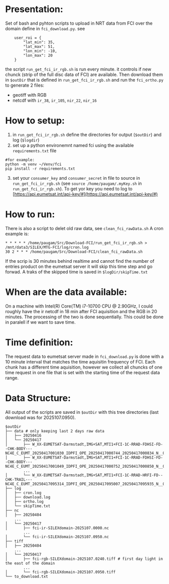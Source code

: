 # Presentation:
Set of bash and pyhton scripts to upload in NRT data from FCI over the domain define in `fci_download.py`. 
see 
```
    user_roi = {
        "lat_min": 35,
        "lat_max": 51,
        "lon_min": -10,
        "lon_max": 20
    }
```
the script `run_get_fci_ir_rgb.sh` is run every minute. 
it controls if new chunck (strip of the full disc data of FCI) are available. 
Then download them in `$outDir` that is defined in `run_get_fci_ir_rgb.sh`
and run the `fci_ortho.py` to generate 2 files:
* geotiff with RGB
* netcdf with `ir_38`, `ir_105`, `nir_22`, `nir_16` 


# How to setup: 
1. in `run_get_fci_ir_rgb.sh` define the directories for output (`$outDir`) and log (`$logdir`)
2. set up a python environemnt named fci using the available `requirements.txt` file
```
#for example:
python -m venv ~/Venv/fci
pip install -r requirements.txt
```
3. set your `consumer_key` and `consumer_secret` in file to source in `run_get_fci_ir_rgb.sh` (see `source /home/paugam/.myKey.sh` in `run_get_fci_ir_rgb.sh`). To get yor key you need to log to [https://api.eumetsat.int/api-key/#](https://api.eumetsat.int/api-key/#)


# How to run: 
There is also a script to delet old raw data, see `clean_fci_rawData.sh`
A cron example is:
```
* * * * * /home/paugam/Src/Download-FCI/run_get_fci_ir_rgb.sh > /mnt/data3/SILEX/MTG-FCI/log/cron.log
30 2 * * * /home/paugam/Src/Download-FCI/clean_fci_rawData.sh
```
If the scrip is 30 minutes behind realtime and cannot find the number of entries product on the eumetsat server it will skip this time step and go forwad.
A traks of the skipped time is saved in `$logDir/skipTime.txt`


# When are the data available: 
On a machine with Intel(R) Core(TM) i7-10700 CPU @ 2.90GHz, I could roughly have the ir netcdf in 18 min after FCI aquisition and the RGB in 20 minutes. The processing of the two is done sequentially. This could be done in paralell if we want to save time.  


# Time definition: 
The request data to eumetsat server made in `fci_download.py` is done with a 10 minute interval that matches the time aquisitin frequency of FCI. 
Each chunk has a different time aquisition, however we collect all chuncks of one time request in one file that is set with the starting time of the request data range.

# Data Structure: 
All output of the scripts are saved in `$outDir` with this tree directories (last download was for 2025107.0950).
```
$outDir
├── data # only keeping last 2 days raw data
│   ├── 20250416
│   └── 20250417
│       ├── W_XX-EUMETSAT-Darmstadt,IMG+SAT,MTI1+FCI-1C-RRAD-FDHSI-FD--CHK-BODY---NC4E_C_EUMT_20250417001030_IDPFI_OPE_20250417000744_20250417000834_N__O_0001_0033.nc
│       ├── W_XX-EUMETSAT-Darmstadt,IMG+SAT,MTI1+FCI-1C-RRAD-FDHSI-FD--CHK-BODY---NC4E_C_EUMT_20250417001049_IDPFI_OPE_20250417000752_20250417000850_N__O_0001_0034.nc
        ...
│       └── W_XX-EUMETSAT-Darmstadt,IMG+SAT,MTI1+FCI-1C-RRAD-HRFI-FD--CHK-TRAIL---NC4E_C_EUMT_20250417095314_IDPFI_OPE_20250417095007_20250417095935_N__O_0060_0041.nc
├── log
│   ├── cron.log
│   ├── download.log
│   ├── ortho.log
│   └── skipTime.txt
├── nc
│   ├── 20250404
    ...
│   └── 20250417
│       ├── fci-ir-SILEXdomain-2025107.0000.nc
        ...
│       └── fci-ir-SILEXdomain-2025107.0950.nc
├── tiff
│   ├── 20250404
    ...
│   └── 20250417
│       ├── fci-rgb-SILEXdomain-2025107.0240.tiff # first day light in the east of the domain
        ...
│       └── fci-rgb-SILEXdomain-2025107.0950.tiff
└── to_download.txt

```

